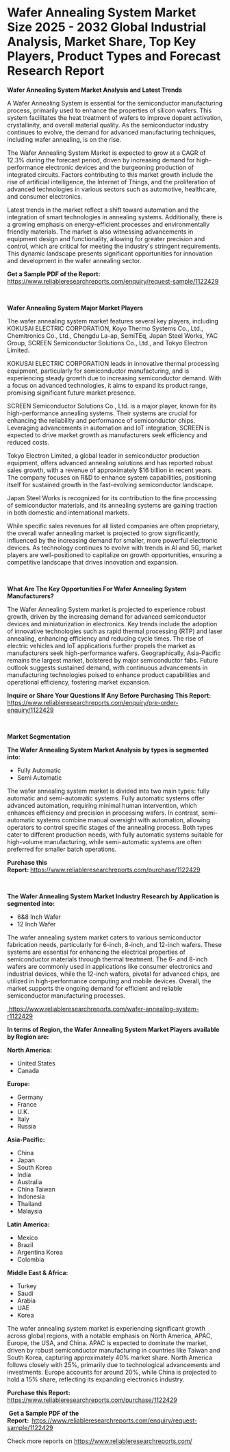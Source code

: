 <p><h1>Wafer Annealing System Market Size 2025 - 2032 Global Industrial Analysis, Market Share, Top Key Players, Product Types and Forecast Research Report</h1></p><p><strong>Wafer Annealing System Market Analysis and Latest Trends</strong></p>
<p><p>A Wafer Annealing System is essential for the semiconductor manufacturing process, primarily used to enhance the properties of silicon wafers. This system facilitates the heat treatment of wafers to improve dopant activation, crystallinity, and overall material quality. As the semiconductor industry continues to evolve, the demand for advanced manufacturing techniques, including wafer annealing, is on the rise.</p><p>The Wafer Annealing System Market is expected to grow at a CAGR of 12.3% during the forecast period, driven by increasing demand for high-performance electronic devices and the burgeoning production of integrated circuits. Factors contributing to this market growth include the rise of artificial intelligence, the Internet of Things, and the proliferation of advanced technologies in various sectors such as automotive, healthcare, and consumer electronics.</p><p>Latest trends in the market reflect a shift toward automation and the integration of smart technologies in annealing systems. Additionally, there is a growing emphasis on energy-efficient processes and environmentally friendly materials. The market is also witnessing advancements in equipment design and functionality, allowing for greater precision and control, which are critical for meeting the industry's stringent requirements. This dynamic landscape presents significant opportunities for innovation and development in the wafer annealing sector.</p></p>
<p><strong>Get a Sample PDF of the Report:&nbsp;</strong> <a href="https://www.reliableresearchreports.com/enquiry/request-sample/1122429?utm_campaign=2477&utm_medium=2&utm_source=Github&utm_content=ia&utm_term=02032025&utm_id=wafer-annealing-system">https://www.reliableresearchreports.com/enquiry/request-sample/1122429</a></p>
<p>&nbsp;</p>
<p><strong>Wafer Annealing System Major Market Players</strong></p>
<p><p>The wafer annealing system market features several key players, including KOKUSAI ELECTRIC CORPORATION, Koyo Thermo Systems Co., Ltd., Chemitronics Co., Ltd., Chengdu La-ap, SemiTEq, Japan Steel Works, YAC Group, SCREEN Semiconductor Solutions Co., Ltd., and Tokyo Electron Limited. </p><p>KOKUSAI ELECTRIC CORPORATION leads in innovative thermal processing equipment, particularly for semiconductor manufacturing, and is experiencing steady growth due to increasing semiconductor demand. With a focus on advanced technologies, it aims to expand its product range, promising significant future market presence.</p><p>SCREEN Semiconductor Solutions Co., Ltd. is a major player, known for its high-performance annealing systems. Their systems are crucial for enhancing the reliability and performance of semiconductor chips. Leveraging advancements in automation and IoT integration, SCREEN is expected to drive market growth as manufacturers seek efficiency and reduced costs.</p><p>Tokyo Electron Limited, a global leader in semiconductor production equipment, offers advanced annealing solutions and has reported robust sales growth, with a revenue of approximately $16 billion in recent years. The company focuses on R&D to enhance system capabilities, positioning itself for sustained growth in the fast-evolving semiconductor landscape.</p><p>Japan Steel Works is recognized for its contribution to the fine processing of semiconductor materials, and its annealing systems are gaining traction in both domestic and international markets. </p><p>While specific sales revenues for all listed companies are often proprietary, the overall wafer annealing market is projected to grow significantly, influenced by the increasing demand for smaller, more powerful electronic devices. As technology continues to evolve with trends in AI and 5G, market players are well-positioned to capitalize on growth opportunities, ensuring a competitive landscape that drives innovation and expansion.</p></p>
<p>&nbsp;</p>
<p><strong>What Are The Key Opportunities For Wafer Annealing System Manufacturers?</strong></p>
<p><p>The Wafer Annealing System market is projected to experience robust growth, driven by the increasing demand for advanced semiconductor devices and miniaturization in electronics. Key trends include the adoption of innovative technologies such as rapid thermal processing (RTP) and laser annealing, enhancing efficiency and reducing cycle times. The rise of electric vehicles and IoT applications further propels the market as manufacturers seek high-performance wafers. Geographically, Asia-Pacific remains the largest market, bolstered by major semiconductor fabs. Future outlook suggests sustained demand, with continuous advancements in manufacturing technologies poised to enhance product capabilities and operational efficiency, fostering market expansion.</p></p>
<p><strong>Inquire or Share Your Questions If Any Before Purchasing This Report:</strong> <a href="https://www.reliableresearchreports.com/enquiry/pre-order-enquiry/1122429?utm_campaign=2477&utm_medium=2&utm_source=Github&utm_content=ia&utm_term=02032025&utm_id=wafer-annealing-system">https://www.reliableresearchreports.com/enquiry/pre-order-enquiry/1122429</a></p>
<p>&nbsp;</p>
<p><strong>Market Segmentation</strong></p>
<p><strong>The Wafer Annealing System Market Analysis by types is segmented into:</strong></p>
<p><ul><li>Fully Automatic</li><li>Semi Automatic</li></ul></p>
<p><p>The wafer annealing system market is divided into two main types: fully automatic and semi-automatic systems. Fully automatic systems offer advanced automation, requiring minimal human intervention, which enhances efficiency and precision in processing wafers. In contrast, semi-automatic systems combine manual oversight with automation, allowing operators to control specific stages of the annealing process. Both types cater to different production needs, with fully automatic systems suitable for high-volume manufacturing, while semi-automatic systems are often preferred for smaller batch operations.</p></p>
<p><strong>Purchase this Report:&nbsp;</strong><a href="https://www.reliableresearchreports.com/purchase/1122429?utm_campaign=2477&utm_medium=2&utm_source=Github&utm_content=ia&utm_term=02032025&utm_id=wafer-annealing-system">https://www.reliableresearchreports.com/purchase/1122429</a></p>
<p>&nbsp;</p>
<p><strong>The Wafer Annealing System Market Industry Research by Application is segmented into:</strong></p>
<p><ul><li>6&8 Inch Wafer</li><li>12 Inch Wafer</li></ul></p>
<p><p>The wafer annealing system market caters to various semiconductor fabrication needs, particularly for 6-inch, 8-inch, and 12-inch wafers. These systems are essential for enhancing the electrical properties of semiconductor materials through thermal treatment. The 6- and 8-inch wafers are commonly used in applications like consumer electronics and industrial devices, while the 12-inch wafers, pivotal for advanced chips, are utilized in high-performance computing and mobile devices. Overall, the market supports the ongoing demand for efficient and reliable semiconductor manufacturing processes.</p></p>
<p><a href="https://www.reliableresearchreports.com/wafer-annealing-system-r1122429?utm_campaign=2477&utm_medium=2&utm_source=Github&utm_content=ia&utm_term=02032025&utm_id=wafer-annealing-system">&nbsp;https://www.reliableresearchreports.com/wafer-annealing-system-r1122429</a></p>
<p><strong>In terms of Region, the Wafer Annealing System Market Players available by Region are:</strong></p>
<p>
    <p> <strong> North America: </strong>
        <ul>
            <li>United States</li>
            <li>Canada</li>
        </ul>
        </p> 
    <p> <strong> Europe: </strong>
        <ul>
            <li>Germany</li>
            <li>France</li>
            <li>U.K.</li>
            <li>Italy</li>
            <li>Russia</li>
        </ul>
        </p> 
    <p> <strong> Asia-Pacific: </strong>
        <ul>
            <li>China</li>
            <li>Japan</li>
            <li>South Korea</li>
            <li>India</li>
            <li>Australia</li>
            <li>China Taiwan</li>
            <li>Indonesia</li>
            <li>Thailand</li>
            <li>Malaysia</li>
        </ul>
        </p> 
    <p> <strong> Latin America: </strong>
        <ul>
            <li>Mexico</li>
            <li>Brazil</li>
            <li>Argentina Korea</li>
            <li>Colombia</li>
        </ul>
        </p> 
    <p> <strong> Middle East & Africa: </strong>
        <ul>
            <li>Turkey</li>
            <li>Saudi</li>
            <li>Arabia</li>
            <li>UAE</li>
            <li>Korea</li>
        </ul>
    </p>
    </p>
<p><p>The wafer annealing system market is experiencing significant growth across global regions, with a notable emphasis on North America, APAC, Europe, the USA, and China. APAC is expected to dominate the market, driven by robust semiconductor manufacturing in countries like Taiwan and South Korea, capturing approximately 40% market share. North America follows closely with 25%, primarily due to technological advancements and investments. Europe accounts for around 20%, while China is projected to hold a 15% share, reflecting its expanding electronics industry.</p></p>
<p><strong>Purchase this Report: </strong><a href="https://www.reliableresearchreports.com/purchase/1122429?utm_campaign=2477&utm_medium=2&utm_source=Github&utm_content=ia&utm_term=02032025&utm_id=wafer-annealing-system">https://www.reliableresearchreports.com/purchase/1122429</a></p>
<p>&nbsp;<strong>Get a Sample PDF of the Report:&nbsp;&nbsp;</strong><a href="https://www.reliableresearchreports.com/enquiry/request-sample/1122429?utm_campaign=2477&utm_medium=2&utm_source=Github&utm_content=ia&utm_term=02032025&utm_id=wafer-annealing-system">https://www.reliableresearchreports.com/enquiry/request-sample/1122429</a></p>
<p><strong></strong></p>
<p>Check more reports on <a href="https://www.reliableresearchreports.com/?utm_campaign=2477&utm_medium=2&utm_source=Github&utm_content=ia&utm_term=02032025&utm_id=wafer-annealing-system">https://www.reliableresearchreports.com/</a></p>
